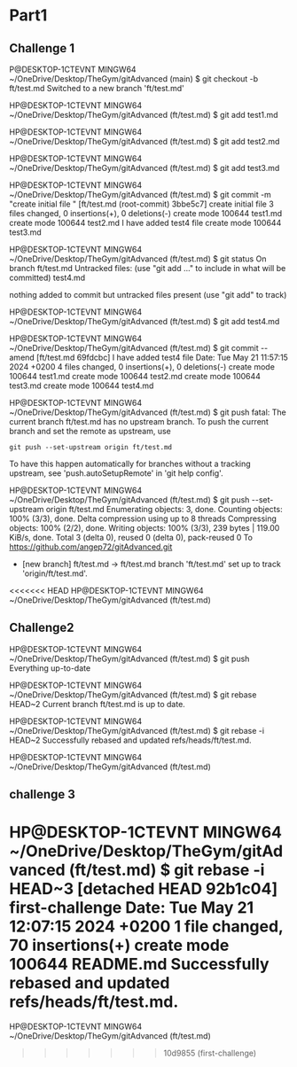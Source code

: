 # Part1
## Challenge 1
P@DESKTOP-1CTEVNT MINGW64 ~/OneDrive/Desktop/TheGym/gitAdvanced (main)
$ git checkout -b ft/test.md
Switched to a new branch 'ft/test.md'

HP@DESKTOP-1CTEVNT MINGW64 ~/OneDrive/Desktop/TheGym/gitAdvanced (ft/test.md)
$ git add test1.md

HP@DESKTOP-1CTEVNT MINGW64 ~/OneDrive/Desktop/TheGym/gitAdvanced (ft/test.md)
$ git add test2.md

HP@DESKTOP-1CTEVNT MINGW64 ~/OneDrive/Desktop/TheGym/gitAdvanced (ft/test.md)
$ git add test3.md

HP@DESKTOP-1CTEVNT MINGW64 ~/OneDrive/Desktop/TheGym/gitAdvanced (ft/test.md)
$ git commit -m "create initial file "
[ft/test.md (root-commit) 3bbe5c7] create initial file
 3 files changed, 0 insertions(+), 0 deletions(-)
 create mode 100644 test1.md
 create mode 100644 test2.md
I have added test4 file 
 create mode 100644 test3.md

HP@DESKTOP-1CTEVNT MINGW64 ~/OneDrive/Desktop/TheGym/gitAdvanced (ft/test.md)
$ git status
On branch ft/test.md
Untracked files:
  (use "git add <file>..." to include in what will be committed)
        test4.md

nothing added to commit but untracked files present (use "git add" to track)

HP@DESKTOP-1CTEVNT MINGW64 ~/OneDrive/Desktop/TheGym/gitAdvanced (ft/test.md)
$ git add test4.md

HP@DESKTOP-1CTEVNT MINGW64 ~/OneDrive/Desktop/TheGym/gitAdvanced (ft/test.md)
$ git commit --amend
[ft/test.md 69fdcbc] I have added test4 file
 Date: Tue May 21 11:57:15 2024 +0200
 4 files changed, 0 insertions(+), 0 deletions(-)
 create mode 100644 test1.md
 create mode 100644 test2.md
 create mode 100644 test3.md
 create mode 100644 test4.md

HP@DESKTOP-1CTEVNT MINGW64 ~/OneDrive/Desktop/TheGym/gitAdvanced (ft/test.md)
$ git push 
fatal: The current branch ft/test.md has no upstream branch.
To push the current branch and set the remote as upstream, use

    git push --set-upstream origin ft/test.md

To have this happen automatically for branches without a tracking
upstream, see 'push.autoSetupRemote' in 'git help config'.


HP@DESKTOP-1CTEVNT MINGW64 ~/OneDrive/Desktop/TheGym/gitAdvanced (ft/test.md)
$ git push --set-upstream origin ft/test.md
Enumerating objects: 3, done.
Counting objects: 100% (3/3), done.
Delta compression using up to 8 threads
Compressing objects: 100% (2/2), done.
Writing objects: 100% (3/3), 239 bytes | 119.00 KiB/s, done.
Total 3 (delta 0), reused 0 (delta 0), pack-reused 0
To https://github.com/angep72/gitAdvanced.git
 * [new branch]      ft/test.md -> ft/test.md
branch 'ft/test.md' set up to track 'origin/ft/test.md'.

<<<<<<< HEAD
HP@DESKTOP-1CTEVNT MINGW64 ~/OneDrive/Desktop/TheGym/gitAdvanced (ft/test.md)

## Challenge2
HP@DESKTOP-1CTEVNT MINGW64 ~/OneDrive/Desktop/TheGym/gitAdvanced (ft/test.md)
$ git push
Everything up-to-date

HP@DESKTOP-1CTEVNT MINGW64 ~/OneDrive/Desktop/TheGym/gitAdvanced (ft/test.md)
$ git rebase  HEAD~2
Current branch ft/test.md is up to date.

HP@DESKTOP-1CTEVNT MINGW64 ~/OneDrive/Desktop/TheGym/gitAdvanced (ft/test.md)
$ git rebase  -i HEAD~2
Successfully rebased and updated refs/heads/ft/test.md.

HP@DESKTOP-1CTEVNT MINGW64 ~/OneDrive/Desktop/TheGym/gitAdvanced (ft/test.md)


## challenge 3
HP@DESKTOP-1CTEVNT MINGW64 ~/OneDrive/Desktop/TheGym/gitAdvanced (ft/test.md)
$ git rebase -i HEAD~3
[detached HEAD 92b1c04] first-challenge
 Date: Tue May 21 12:07:15 2024 +0200
 1 file changed, 70 insertions(+)
 create mode 100644 README.md
Successfully rebased and updated refs/heads/ft/test.md.
=======
HP@DESKTOP-1CTEVNT MINGW64 ~/OneDrive/Desktop/TheGym/gitAdvanced (ft/test.md)
>>>>>>> 10d9855 (first-challenge)
